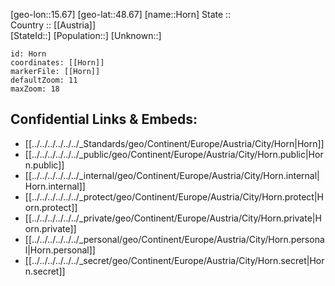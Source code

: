 ﻿---
location: [48.67,15.67] 
mapzoom: [7,12] 
mapmarker: city 
type: City
tags:
- geo/City


SpocWebEntityId: 31026
isDeleted: false
confidential: public

---
[geo-lon::15.67] 
[geo-lat::48.67] 
[name::Horn] 
State ::  
Country :: [[Austria]]  
[StateId::] 
[Population::] 
[Unknown::] 


```leaflet
id: Horn
coordinates: [[Horn]] 
markerFile: [[Horn]] 
defaultZoom: 11 
maxZoom: 18
```


## Confidential Links & Embeds: 
- [[../../../../../../_Standards/geo/Continent/Europe/Austria/City/Horn|Horn]] 
- [[../../../../../../_public/geo/Continent/Europe/Austria/City/Horn.public|Horn.public]] 
- [[../../../../../../_internal/geo/Continent/Europe/Austria/City/Horn.internal|Horn.internal]] 
- [[../../../../../../_protect/geo/Continent/Europe/Austria/City/Horn.protect|Horn.protect]] 
- [[../../../../../../_private/geo/Continent/Europe/Austria/City/Horn.private|Horn.private]] 
- [[../../../../../../_personal/geo/Continent/Europe/Austria/City/Horn.personal|Horn.personal]] 
- [[../../../../../../_secret/geo/Continent/Europe/Austria/City/Horn.secret|Horn.secret]] 
